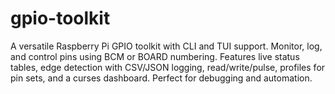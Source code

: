 # gpio-toolkit
A versatile Raspberry Pi GPIO toolkit with CLI and TUI support. Monitor, log, and control pins using BCM or BOARD numbering. Features live status tables, edge detection with CSV/JSON logging, read/write/pulse, profiles for pin sets, and a curses dashboard. Perfect for debugging and automation.
